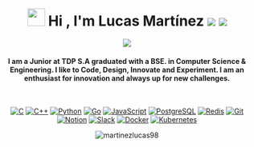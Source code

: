 
<h1 align="center">
	<img src="https://media.giphy.com/media/hvRJCLFzcasrR4ia7z/giphy.gif" width="35"> 
	Hi , I'm Lucas Martínez 
	<a href="https://www.linkedin.com/in/lucas-martinez-amarilla-924339208"> <img src="https://img.icons8.com/color/35/linkedin.png"/></a>
	<a href="mailto:lucasoctaviom@gmail.com"> <img src="https://img.icons8.com/color/35/gmail.png"/></a>
</h1>
<p align="center">
  <a href="https://github.com/DenverCoder1/readme-typing-svg"><img src="https://readme-typing-svg.herokuapp.com?lines=Software+Developer+%26+Engineer;AI%20|%20ML%20Enthusiast;Always%20learning%20new%20things!&center=true&width=500&height=50"></a>
</p>
<h4 align="center">I am a Junior at TDP S.A graduated with a BSE. in Computer Science & Engineering. I like to Code, Design, Innovate and Experiment. I am an enthusiast for innovation and always up for new challenges.</h4>
<br>
<!-- <p align="center"> <img src="https://komarev.com/ghpvc/?username=martinezlucas98&label=Profile%20views&color=0e75b6&style=plastic" alt="martinezlucas98" /> </p> -->

<p align="center">
	<a href="#"><img src="https://img.icons8.com/color/30/c-programming.png" alt="C"/></a>
	<a href="#"><img src="https://img.icons8.com/color/30/c-plus-plus-logo.png" alt="C++"/></a>
	<a href="#"><img src="https://img.icons8.com/color/30/python.png" alt="Python"/></a>
	<a href="#"><img src="https://img.icons8.com/color/30/golang.png" alt="Go"/></a>
	<a href="#"><img src="https://img.icons8.com/color/30/javascript.png" alt="JavaScript"/></a>
	<a href="#"><img src="https://img.icons8.com/color/30/postgreesql.png" alt="PostgreSQL"/></a>
	<a href="#"><img src="https://img.icons8.com/color/30/redis.png" alt="Redis"/></a>
	<a href="#"><img src="https://img.icons8.com/color/30/git.png" alt="Git"/></a>
	<a href="#"><img src="https://img.icons8.com/color/30/notion.png" alt="Notion"/></a>
	<a href="#"><img src="https://img.icons8.com/color/30/slack.png" alt="Slack"/></a>
	<a href="#"><img src="https://img.icons8.com/color/30/docker.png" alt="Docker"/></a>
	<a href="#"><img src="https://img.icons8.com/color/30/kubernetes.png" alt="Kubernetes"/></a>
</p>

<p align="center"><img src="https://github-readme-streak-stats.herokuapp.com/?user=martinezlucas98&theme=algolia" alt="martinezlucas98"  /></p>



 <!-- ### 👉 Software & Tools
 

<br/>

<!-- ## 📊 Github Stats (Expand to View) 


<details> 
  <summary><b>💻 GitHub Profile Stats</b></summary>
  <br/>
  <p align="center">
    <a href="https://github.com/anuraghazra/github-readme-stats"><img alt="Lucas' Github Stats" src="https://github-readme-stats.vercel.app/api?username=martinezlucas98&show_icons=true&count_private=true&theme=algolia" height="192px"/></a>
<br/>
  &nbsp;
	  <img src="https://github-readme-stats.vercel.app/api/top-langs?username=martinezlucas98&show_icons=true&locale=en&layout=compact&theme=algolia" alt="martinezlucas98" height="192px"/>
  <br/>
  <b>Note:</b> Top languages is only a metric of the languages my public code consists of and doesn't reflect experience or skill level.
  </p>
</details>


<details>
  <summary><b>⚡ Recent GitHub Activity</b></summary>
  <br/>
   <a href="https://github.com/martinezlucas98"><img alt="Lucas' Activity Graph" src="https://activity-graph.herokuapp.com/graph?username=martinezlucas98&custom_title=Lucas Martinez's%20Contribution%20Graph&theme=react-dark" /></a>
  <br/>

</details>

<br/> -->

<!-- ## 🙋‍ Let's Connect
<p align="center">
	<a href="mailto:lucasoctaviom@gmail.com"><img src="https://img.icons8.com/bubbles/50/000000/gmail.png" alt="Gmail"/></a>
	<a href="https://github.com/martinezlucas98"><img src="https://img.icons8.com/bubbles/50/000000/github.png" alt="GitHub"/></a>
	<a href="https://www.linkedin.com/in/lucas-martinez-amarilla-924339208"><img src="https://img.icons8.com/bubbles/50/000000/linkedin.png" alt="LinkedIn"/></a>
</p>
<p align="center"><sub>Icons by <a href="https://icons8.com/">Icons8</a></sub></p> -->


